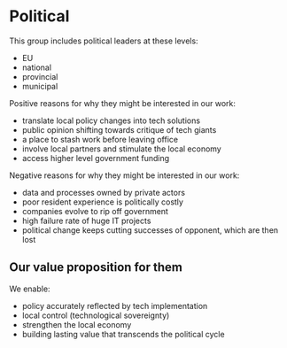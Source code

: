 # Political

This group includes political leaders at these levels:

+ EU
+ national
+ provincial  
+ municipal

Positive reasons for why they might be interested in our work:

+ translate local policy changes into tech solutions
+ public opinion shifting towards critique of tech giants
+ a place to stash work before leaving office
+ involve local partners and stimulate the local economy
+ access higher level government funding

Negative reasons for why they might be interested in our work:

+ data and processes owned by private actors
+ poor resident experience is politically costly
+ companies evolve to rip off government
+ high failure rate of huge IT projects
+ political change keeps cutting successes of opponent, which are then lost

## Our value proposition for them

We enable:

+ policy accurately reflected by tech implementation
+ local control (technological sovereignty)
+ strengthen the local economy
+ building lasting value that transcends the political cycle

